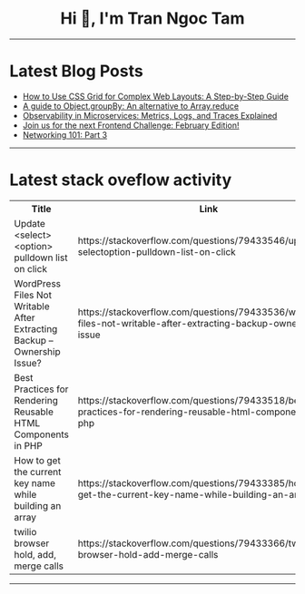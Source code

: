 <h1 align="center">Hi 👋, I'm Tran Ngoc Tam</h1>

---

# Latest Blog Posts 
<!-- BLOG-POST-LIST:START -->
- [How to Use CSS Grid for Complex Web Layouts: A Step-by-Step Guide](https://dev.to/rowsanali/how-to-use-css-grid-for-complex-web-layouts-a-step-by-step-guide-3fk9)
- [A guide to Object.groupBy: An alternative to Array.reduce](https://dev.to/logrocket/a-guide-to-objectgroupby-an-alternative-to-arrayreduce-59a8)
- [Observability in Microservices: Metrics, Logs, and Traces Explained](https://dev.to/niteshnitian995/observability-in-microservices-metrics-logs-and-traces-explained-564a)
- [Join us for the next Frontend Challenge: February Edition!](https://dev.to/devteam/join-us-for-the-next-frontend-challenge-february-edition-3070)
- [Networking 101: Part 3](https://dev.to/himanshu_bhatt/networking-101-part-3-356h)
<!-- BLOG-POST-LIST:END -->

---

# Latest stack oveflow activity
<table>
  <tr><th>Title</th><th>Link</th></tr>
  <!-- STACKOVERFLOW:START --><tr><td>Update &lt;select&gt;&lt;option&gt; pulldown list on click</td><td>https://stackoverflow.com/questions/79433546/update-selectoption-pulldown-list-on-click</td></tr><tr><td>WordPress Files Not Writable After Extracting Backup – Ownership Issue?</td><td>https://stackoverflow.com/questions/79433536/wordpress-files-not-writable-after-extracting-backup-ownership-issue</td></tr><tr><td>Best Practices for Rendering Reusable HTML Components in PHP</td><td>https://stackoverflow.com/questions/79433518/best-practices-for-rendering-reusable-html-components-in-php</td></tr><tr><td>How to get the current key name while building an array</td><td>https://stackoverflow.com/questions/79433385/how-to-get-the-current-key-name-while-building-an-array</td></tr><tr><td>twilio browser hold, add, merge calls</td><td>https://stackoverflow.com/questions/79433366/twilio-browser-hold-add-merge-calls</td></tr><!-- STACKOVERFLOW:END -->
</table>

---


